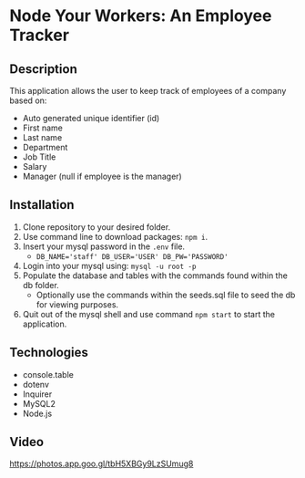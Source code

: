 # Node Your Workers: An Employee Tracker

## Description

This application allows the user to keep track of employees of a company based on:
- Auto generated unique identifier (id)
- First name
- Last name
- Department
- Job Title
- Salary
- Manager (null if employee is the manager)


## Installation

1. Clone repository to your desired folder.
2. Use command line to download packages: <code>npm i</code>.
3. Insert your mysql password in the <code>.env</code> file.
    - <code>DB_NAME='staff'
DB_USER='USER'
DB_PW='PASSWORD'</code>
4. Login into your mysql using: <code>mysql -u root -p</code>
5. Populate the database and tables with the commands found within the db folder.
    - Optionally use the commands within the seeds.sql file to seed the db for viewing purposes.
6. Quit out of the mysql shell and use command <code>npm start</code> to start the application.

## Technologies

- console.table
- dotenv
- Inquirer
- MySQL2
- Node.js

## Video 

https://photos.app.goo.gl/tbH5XBGy9LzSUmug8